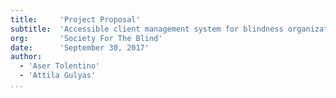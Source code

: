 ```yaml
---
title:     'Project Proposal'
subtitle:  'Accessible client management system for blindness organizations'
org:       'Society For The Blind'
date:      'September 30, 2017'
author:
  - 'Aser Tolentino'
  - 'Attila Gulyas'
...
```



